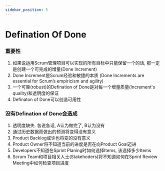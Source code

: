 ```yaml
---
sidebar_position: 5
---
```


# Defination Of Done

### 重要性

1. 如果说运用Scrum管理项目可以实现的所有目标中只能保留一个的话, 那一定是创建一个可完成的增量(Done Increment)
2. Done Increment是Scrum经验和敏捷的本质 (Done Increments are essential for Scrum’s empiricism and agility)
3. 一个可靠(robust)的Defination of Done是对每一个增量质量(Increment's quality)和透明度的保证
4. Definaton of Done可以创造可用性

### 没有Defination of Done会造成

1. 透明度缺失. 各说各话, A认为做完了, B认为没有
2. 通过历史数据而做出的预测将变得没有意义
3. Product Backlog或许也将变的没有意义
4. Product Owner将不知道当前的进度是否在向Product Goal迈进
5. Developers不知道在Sprint Planing时如何选择Items, 该选择多少Items
6. Scrum Team和项目相关人士(Stakehoders)将不知道如何在Sprint Review Meeting中如何检查项目进度